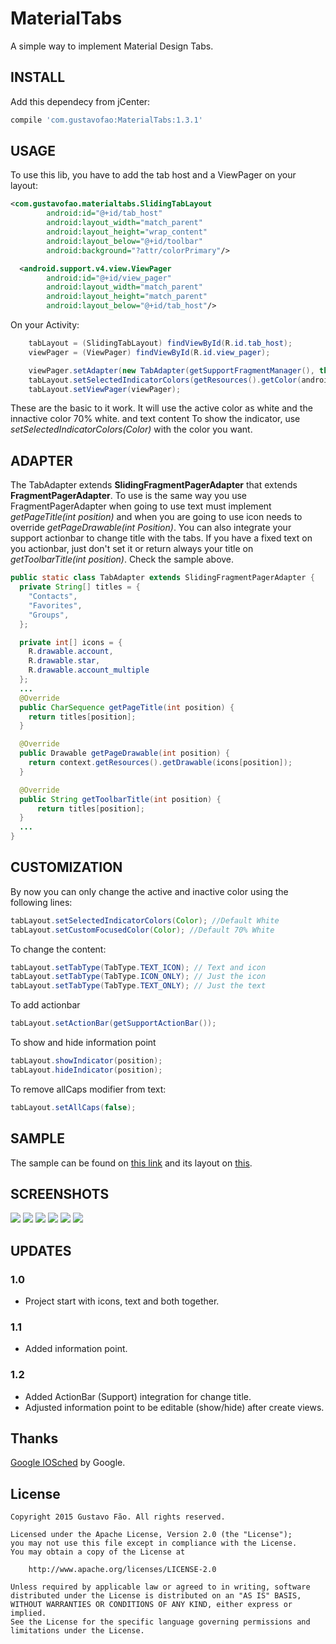 # MaterialTabs

A simple way to implement Material Design Tabs.

## INSTALL
Add this dependecy from jCenter:

``` groovy
compile 'com.gustavofao:MaterialTabs:1.3.1'
```

## USAGE
To use this lib, you have to add the tab host and a ViewPager on your layout:
``` xml
<com.gustavofao.materialtabs.SlidingTabLayout
        android:id="@+id/tab_host"
        android:layout_width="match_parent"
        android:layout_height="wrap_content"
        android:layout_below="@+id/toolbar"
        android:background="?attr/colorPrimary"/>

  <android.support.v4.view.ViewPager
        android:id="@+id/view_pager"
        android:layout_width="match_parent"
        android:layout_height="match_parent"
        android:layout_below="@+id/tab_host"/>
```

On your Activity:
``` java
    tabLayout = (SlidingTabLayout) findViewById(R.id.tab_host);
    viewPager = (ViewPager) findViewById(R.id.view_pager);

    viewPager.setAdapter(new TabAdapter(getSupportFragmentManager(), this));
    tabLayout.setSelectedIndicatorColors(getResources().getColor(android.R.color.white));
    tabLayout.setViewPager(viewPager);
```

These are the basic to it work. It will use the active color as white and the innactive color 70% white. and text content To show the indicator, use *setSelectedIndicatorColors(Color)* with the color you want.

## ADAPTER
The TabAdapter extends **SlidingFragmentPagerAdapter** that extends **FragmentPagerAdapter**. To use is the same way you use FragmentPagerAdapter when going to use text must implement *getPageTitle(int position)* and when you are going to use icon needs to override *getPageDrawable(int Position)*. You can also integrate your support actionbar to change title with the tabs. If you have a fixed text on you actionbar, just don't set it or return always your title on *getToolbarTitle(int position)*. Check the sample above.
``` java
public static class TabAdapter extends SlidingFragmentPagerAdapter {
  private String[] titles = {
    "Contacts",
    "Favorites",
    "Groups",
  };

  private int[] icons = {
    R.drawable.account,
    R.drawable.star,
    R.drawable.account_multiple
  };
  ...
  @Override
  public CharSequence getPageTitle(int position) {
    return titles[position];
  }

  @Override
  public Drawable getPageDrawable(int position) {
    return context.getResources().getDrawable(icons[position]);
  }

  @Override
  public String getToolbarTitle(int position) {
      return titles[position];
  }
  ...
}
```

## CUSTOMIZATION

By now you can only change the active and inactive color using the following lines:
``` java
tabLayout.setSelectedIndicatorColors(Color); //Default White
tabLayout.setCustomFocusedColor(Color); //Default 70% White
```

To change the content:
``` java
tabLayout.setTabType(TabType.TEXT_ICON); // Text and icon
tabLayout.setTabType(TabType.ICON_ONLY); // Just the icon
tabLayout.setTabType(TabType.TEXT_ONLY); // Just the text
```

To add actionbar
``` java
tabLayout.setActionBar(getSupportActionBar());
```

To show and hide information point
``` java
tabLayout.showIndicator(position);
tabLayout.hideIndicator(position);
```

To remove allCaps modifier from text:
```java
tabLayout.setAllCaps(false);
```

## SAMPLE
The sample can be found on [this link](https://github.com/faogustavo/MaterialTabs/blob/master/sample/src/main/java/com/gustavofao/materialtablayout/sample/MainActivity.java) and its layout on [this](https://github.com/faogustavo/MaterialTabs/blob/master/sample/src/main/res/layout/activity_main.xml).

## SCREENSHOTS
![](screenshots/tela_01.png)
![](screenshots/tela_02.png)
![](screenshots/tela_03.png)
![](screenshots/tela_04.png)
![](screenshots/tela_05.png)
![](screenshots/tela_06.png)

## UPDATES

### 1.0
- Project start with icons, text and both together.

### 1.1
- Added information point.

### 1.2
- Added ActionBar (Support) integration for change title.
- Adjusted information point to be editable (show/hide) after create views.

## Thanks
[Google IOSched](https://github.com/google/iosched/) by Google.

## License
    Copyright 2015 Gustavo Fão. All rights reserved.

    Licensed under the Apache License, Version 2.0 (the "License");
    you may not use this file except in compliance with the License.
    You may obtain a copy of the License at

        http://www.apache.org/licenses/LICENSE-2.0

    Unless required by applicable law or agreed to in writing, software
    distributed under the License is distributed on an "AS IS" BASIS,
    WITHOUT WARRANTIES OR CONDITIONS OF ANY KIND, either express or implied.
    See the License for the specific language governing permissions and
    limitations under the License.
